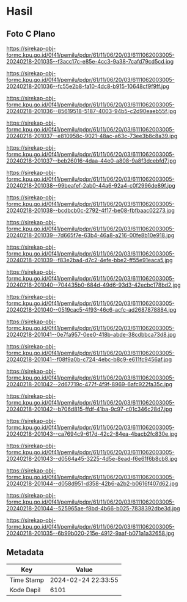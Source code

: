 # Hasil

## Foto C Plano

https://sirekap-obj-formc.kpu.go.id/0f41/pemilu/pdpr/61/11/06/20/03/6111062003005-20240218-201035--f3acc17c-e85e-4cc3-9a38-7cafd79cd5cd.jpg

https://sirekap-obj-formc.kpu.go.id/0f41/pemilu/pdpr/61/11/06/20/03/6111062003005-20240218-201036--fc55e2b8-fa10-4dc8-b915-10648cf9f9ff.jpg

https://sirekap-obj-formc.kpu.go.id/0f41/pemilu/pdpr/61/11/06/20/03/6111062003005-20240218-201036--85619518-5187-4003-94b5-c2d90eaeb55f.jpg

https://sirekap-obj-formc.kpu.go.id/0f41/pemilu/pdpr/61/11/06/20/03/6111062003005-20240218-201037--e810958c-9021-48ac-a63c-73ee3b8c8a39.jpg

https://sirekap-obj-formc.kpu.go.id/0f41/pemilu/pdpr/61/11/06/20/03/6111062003005-20240218-201037--beb26016-4daa-44e0-a808-9a8f3dcebfd7.jpg

https://sirekap-obj-formc.kpu.go.id/0f41/pemilu/pdpr/61/11/06/20/03/6111062003005-20240218-201038--99beafef-2ab0-44a6-92a4-c0f2996de89f.jpg

https://sirekap-obj-formc.kpu.go.id/0f41/pemilu/pdpr/61/11/06/20/03/6111062003005-20240218-201038--bcdbcb0c-2792-4f17-be08-fbfbaac02273.jpg

https://sirekap-obj-formc.kpu.go.id/0f41/pemilu/pdpr/61/11/06/20/03/6111062003005-20240218-201039--7d665f7e-63b4-46a8-a216-00fe8b10e918.jpg

https://sirekap-obj-formc.kpu.go.id/0f41/pemilu/pdpr/61/11/06/20/03/6111062003005-20240218-201039--f83e2ba4-d7c2-4efe-bbe2-ff55e91eaca5.jpg

https://sirekap-obj-formc.kpu.go.id/0f41/pemilu/pdpr/61/11/06/20/03/6111062003005-20240218-201040--704435b0-684d-49d6-93d3-42ecbc178bd2.jpg

https://sirekap-obj-formc.kpu.go.id/0f41/pemilu/pdpr/61/11/06/20/03/6111062003005-20240218-201040--0519cac5-4f93-46c6-acfc-ad2687878884.jpg

https://sirekap-obj-formc.kpu.go.id/0f41/pemilu/pdpr/61/11/06/20/03/6111062003005-20240218-201041--0e7fa957-0ee0-418b-abde-38cdbbca73d8.jpg

https://sirekap-obj-formc.kpu.go.id/0f41/pemilu/pdpr/61/11/06/20/03/6111062003005-20240218-201041--f08f9a0b-c724-4ebc-b8c9-e611fc9456af.jpg

https://sirekap-obj-formc.kpu.go.id/0f41/pemilu/pdpr/61/11/06/20/03/6111062003005-20240218-201042--2d67719c-477f-4f9f-8969-6afc922fa35c.jpg

https://sirekap-obj-formc.kpu.go.id/0f41/pemilu/pdpr/61/11/06/20/03/6111062003005-20240218-201042--b706d815-ffdf-41ba-9c97-c01c346c28d7.jpg

https://sirekap-obj-formc.kpu.go.id/0f41/pemilu/pdpr/61/11/06/20/03/6111062003005-20240218-201043--ca7694c9-617d-42c2-84ea-4bacb2fc830e.jpg

https://sirekap-obj-formc.kpu.go.id/0f41/pemilu/pdpr/61/11/06/20/03/6111062003005-20240218-201043--d0564a45-3225-4d5e-8ead-f6e61f6b8cb8.jpg

https://sirekap-obj-formc.kpu.go.id/0f41/pemilu/pdpr/61/11/06/20/03/6111062003005-20240218-201044--d058d951-d358-42b6-a2b2-b0616f407d62.jpg

https://sirekap-obj-formc.kpu.go.id/0f41/pemilu/pdpr/61/11/06/20/03/6111062003005-20240218-201044--525965ae-f8bd-4b66-b025-7838392dbe3d.jpg

https://sirekap-obj-formc.kpu.go.id/0f41/pemilu/pdpr/61/11/06/20/03/6111062003005-20240218-201035--6b99b020-215e-4912-9aaf-b071a1a32658.jpg


## Metadata

| Key        | Value               |
| ---------- | ------------------- |
| Time Stamp | 2024-02-24 22:33:55 |
| Kode Dapil | 6101                |



